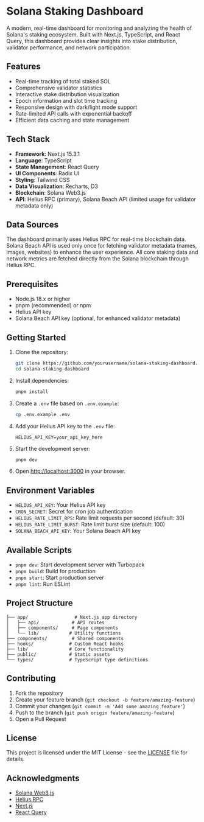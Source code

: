 # Solana Staking Dashboard

A modern, real-time dashboard for monitoring and analyzing the health of Solana's staking ecosystem. Built with Next.js, TypeScript, and React Query, this dashboard provides clear insights into stake distribution, validator performance, and network participation.

## Features

- Real-time tracking of total staked SOL
- Comprehensive validator statistics
- Interactive stake distribution visualization
- Epoch information and slot time tracking
- Responsive design with dark/light mode support
- Rate-limited API calls with exponential backoff
- Efficient data caching and state management

## Tech Stack

- **Framework**: Next.js 15.3.1
- **Language**: TypeScript
- **State Management**: React Query
- **UI Components**: Radix UI
- **Styling**: Tailwind CSS
- **Data Visualization**: Recharts, D3
- **Blockchain**: Solana Web3.js
- **API**: Helius RPC (primary), Solana Beach API (limited usage for validator metadata only)

## Data Sources

The dashboard primarily uses Helius RPC for real-time blockchain data. Solana Beach API is used only once for fetching validator metadata (names, images, websites) to enhance the user experience. All core staking data and network metrics are fetched directly from the Solana blockchain through Helius RPC.

## Prerequisites

- Node.js 18.x or higher
- pnpm (recommended) or npm
- Helius API key
- Solana Beach API key (optional, for enhanced validator metadata)

## Getting Started

1. Clone the repository:
   ```bash
   git clone https://github.com/yourusername/solana-staking-dashboard.git
   cd solana-staking-dashboard
   ```

2. Install dependencies:
   ```bash
   pnpm install
   ```

3. Create a `.env` file based on `.env.example`:
   ```bash
   cp .env.example .env
   ```

4. Add your Helius API key to the `.env` file:
   ```
   HELIUS_API_KEY=your_api_key_here
   ```

5. Start the development server:
   ```bash
   pnpm dev
   ```

6. Open [http://localhost:3000](http://localhost:3000) in your browser.

## Environment Variables

- `HELIUS_API_KEY`: Your Helius API key
- `CRON_SECRET`: Secret for cron job authentication
- `HELIUS_RATE_LIMIT_RPS`: Rate limit requests per second (default: 30)
- `HELIUS_RATE_LIMIT_BURST`: Rate limit burst size (default: 100)
- `SOLANA_BEACH_API_KEY`: Your Solana Beach API key

## Available Scripts

- `pnpm dev`: Start development server with Turbopack
- `pnpm build`: Build for production
- `pnpm start`: Start production server
- `pnpm lint`: Run ESLint

## Project Structure

```
├── app/                 # Next.js app directory
│   ├── api/            # API routes
│   ├── components/     # Page components
│   └── lib/           # Utility functions
├── components/         # Shared components
├── hooks/             # Custom React hooks
├── lib/               # Core functionality
├── public/            # Static assets
└── types/             # TypeScript type definitions
```

## Contributing

1. Fork the repository
2. Create your feature branch (`git checkout -b feature/amazing-feature`)
3. Commit your changes (`git commit -m 'Add some amazing feature'`)
4. Push to the branch (`git push origin feature/amazing-feature`)
5. Open a Pull Request

## License

This project is licensed under the MIT License - see the [LICENSE](LICENSE) file for details.

## Acknowledgments

- [Solana Web3.js](https://solana-labs.github.io/solana-web3.js/)
- [Helius RPC](https://docs.helius.xyz/)
- [Next.js](https://nextjs.org/)
- [React Query](https://tanstack.com/query/latest)
